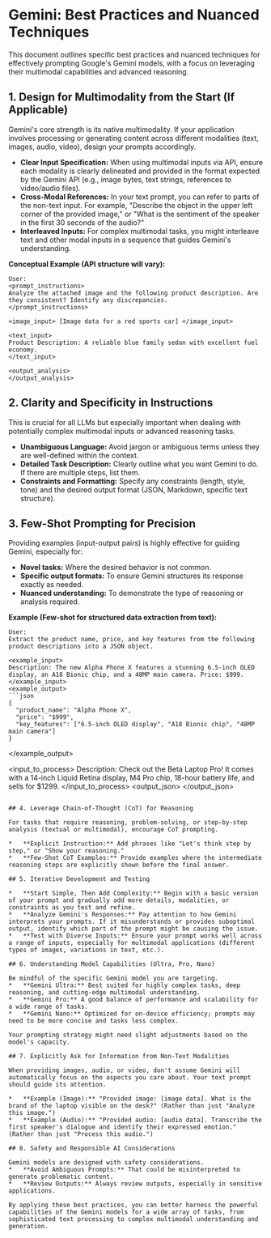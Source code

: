 # Gemini: Best Practices and Nuanced Techniques

This document outlines specific best practices and nuanced techniques for effectively prompting Google's Gemini models, with a focus on leveraging their multimodal capabilities and advanced reasoning.

## 1. Design for Multimodality from the Start (If Applicable)

Gemini's core strength is its native multimodality. If your application involves processing or generating content across different modalities (text, images, audio, video), design your prompts accordingly.

*   **Clear Input Specification:** When using multimodal inputs via API, ensure each modality is clearly delineated and provided in the format expected by the Gemini API (e.g., image bytes, text strings, references to video/audio files).
*   **Cross-Modal References:** In your text prompt, you can refer to parts of the non-text input. For example, "Describe the object in the upper left corner of the provided image," or "What is the sentiment of the speaker in the first 30 seconds of the audio?"
*   **Interleaved Inputs:** For complex multimodal tasks, you might interleave text and other modal inputs in a sequence that guides Gemini's understanding.

**Conceptual Example (API structure will vary):**
```
User:
<prompt_instructions>
Analyze the attached image and the following product description. Are they consistent? Identify any discrepancies.
</prompt_instructions>

<image_input> [Image data for a red sports car] </image_input>

<text_input>
Product Description: A reliable blue family sedan with excellent fuel economy.
</text_input>

<output_analysis>
</output_analysis>
```

## 2. Clarity and Specificity in Instructions

This is crucial for all LLMs but especially important when dealing with potentially complex multimodal inputs or advanced reasoning tasks.

*   **Unambiguous Language:** Avoid jargon or ambiguous terms unless they are well-defined within the context.
*   **Detailed Task Description:** Clearly outline what you want Gemini to do. If there are multiple steps, list them.
*   **Constraints and Formatting:** Specify any constraints (length, style, tone) and the desired output format (JSON, Markdown, specific text structure).

## 3. Few-Shot Prompting for Precision

Providing examples (input-output pairs) is highly effective for guiding Gemini, especially for:
*   **Novel tasks:** Where the desired behavior is not common.
*   **Specific output formats:** To ensure Gemini structures its response exactly as needed.
*   **Nuanced understanding:** To demonstrate the type of reasoning or analysis required.

**Example (Few-shot for structured data extraction from text):**
```
User:
Extract the product name, price, and key features from the following product descriptions into a JSON object.

<example_input>
Description: The new Alpha Phone X features a stunning 6.5-inch OLED display, an A18 Bionic chip, and a 48MP main camera. Price: $999.
</example_input>
<example_output>
```json
{
  "product_name": "Alpha Phone X",
  "price": "$999",
  "key_features": ["6.5-inch OLED display", "A18 Bionic chip", "48MP main camera"]
}
```
</example_output>

<input_to_process>
Description: Check out the Beta Laptop Pro! It comes with a 14-inch Liquid Retina display, M4 Pro chip, 18-hour battery life, and sells for $1299.
</input_to_process>
<output_json>
</output_json>
```

## 4. Leverage Chain-of-Thought (CoT) for Reasoning

For tasks that require reasoning, problem-solving, or step-by-step analysis (textual or multimodal), encourage CoT prompting.

*   **Explicit Instruction:** Add phrases like "Let's think step by step," or "Show your reasoning."
*   **Few-Shot CoT Examples:** Provide examples where the intermediate reasoning steps are explicitly shown before the final answer.

## 5. Iterative Development and Testing

*   **Start Simple, Then Add Complexity:** Begin with a basic version of your prompt and gradually add more details, modalities, or constraints as you test and refine.
*   **Analyze Gemini's Responses:** Pay attention to how Gemini interprets your prompts. If it misunderstands or provides suboptimal output, identify which part of the prompt might be causing the issue.
*   **Test with Diverse Inputs:** Ensure your prompt works well across a range of inputs, especially for multimodal applications (different types of images, variations in text, etc.).

## 6. Understanding Model Capabilities (Ultra, Pro, Nano)

Be mindful of the specific Gemini model you are targeting.
*   **Gemini Ultra:** Best suited for highly complex tasks, deep reasoning, and cutting-edge multimodal understanding.
*   **Gemini Pro:** A good balance of performance and scalability for a wide range of tasks.
*   **Gemini Nano:** Optimized for on-device efficiency; prompts may need to be more concise and tasks less complex.

Your prompting strategy might need slight adjustments based on the model's capacity.

## 7. Explicitly Ask for Information from Non-Text Modalities

When providing images, audio, or video, don't assume Gemini will automatically focus on the aspects you care about. Your text prompt should guide its attention.

*   **Example (Image):** "Provided image: [image data]. What is the brand of the laptop visible on the desk?" (Rather than just "Analyze this image.")
*   **Example (Audio):** "Provided audio: [audio data]. Transcribe the first speaker's dialogue and identify their expressed emotion." (Rather than just "Process this audio.")

## 8. Safety and Responsible AI Considerations

Gemini models are designed with safety considerations. 
*   **Avoid Ambiguous Prompts:** That could be misinterpreted to generate problematic content.
*   **Review Outputs:** Always review outputs, especially in sensitive applications.

By applying these best practices, you can better harness the powerful capabilities of the Gemini models for a wide array of tasks, from sophisticated text processing to complex multimodal understanding and generation. 